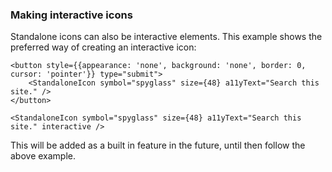 ### Making interactive icons

Standalone icons can also be interactive elements. This example shows the preferred way of creating an interactive icon:

```
<button style={{appearance: 'none', background: 'none', border: 0, cursor: 'pointer'}} type="submit">
    <StandaloneIcon symbol="spyglass" size={48} a11yText="Search this site." />
</button>
```

```
<StandaloneIcon symbol="spyglass" size={48} a11yText="Search this site." interactive />
```

This will be added as a built in feature in the future, until then follow the above example.
